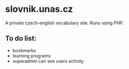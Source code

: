 # slovnik.unas.cz
A private czech-english vocabulary site. Runs using PHP.

## To do list:
- bookmarks
- learning programs
- superadmin can see users activity